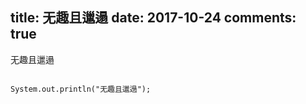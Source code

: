 title: 无趣且邋遢
date: 2017-10-24 
comments: true
---------------
无趣且邋遢

<!-- more -->

```
 
System.out.println("无趣且邋遢");

```
